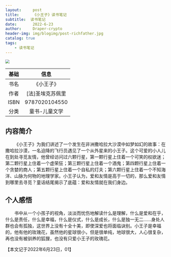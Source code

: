```yaml
---
layout:     post
title:      《小王子》读书笔记
subtitle:  读书笔记
date:       2022-6-23
author:     Draper-crypto
header-img: img/blogimg/post-richfather.jpg
catalog: true
tags:
    - 读书笔记
---
```


<img src="https://typora-img-1301299232.cos.ap-shanghai.myqcloud.com/img/v2-a3736b5a8acb613a0784b640534150a4_720w.png" style="zoom:80%;" />

| 基础 |       信息       |
| :--: | :--------------: |
| 书名 |    《小王子》    |
| 作者 | [法]圣埃克苏佩里 |
| ISBN |  9787020104550   |
| 分类 |  童书-儿童文学   |

## 内容简介

&emsp;&emsp;《小王子》为我们讲述了一个发生在非洲撒哈拉大沙漠中如梦如幻的故事：在撒哈拉沙漠，一名迫降的飞行员遇见了一个从外星来的小王子。这个可爱的小人儿在到处寻觅友情，他曾经访问过六颗行星，第一颗行星上住着一个可笑的权欲迷；第二颗行星上住着一个虚荣狂；第三颗行星上住着一个酒鬼；第四颗行星上住着一个贪婪的商人；第五颗行星上住着一个自私的灯夫；第六颗行星上住着一个不知海洋、山脉为何物的地理学家。小王子认为，爱和友情是高于一切的，那么爱和友情到哪里去寻觅？童话结尾揭示了底蕴：爱和友情就在我们身边。



## 个人感悟

&emsp;&emsp;书中从一个小孩子的视角，淡淡而忧伤地解读什么是理解，什么是爱和在乎，什么是责任，什么是幸福，什么是仪式，什么是成长，什么是独一无二……身处人群也会有孤独，这世界上没有十全十美，即使深爱也将面临诀别。小王子是幸福的，他有他的玫瑰花，虽然他的星球很小，但是很单纯，地球很大，人心很复杂，再也没有被驯养的狐狸，也没有只爱小王子的玫瑰花。



【本文记于2022年6月23日，01】
